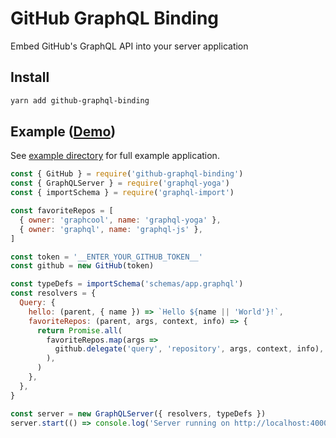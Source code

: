 # GitHub GraphQL Binding

Embed GitHub's GraphQL API into your server application

## Install

```sh
yarn add github-graphql-binding
```

## Example ([Demo](https://github-graphql-binding.now.sh/))

See [example directory](example) for full example application.

```js
const { GitHub } = require('github-graphql-binding')
const { GraphQLServer } = require('graphql-yoga')
const { importSchema } = require('graphql-import')

const favoriteRepos = [
  { owner: 'graphcool', name: 'graphql-yoga' },
  { owner: 'graphql', name: 'graphql-js' },
]

const token = '__ENTER_YOUR_GITHUB_TOKEN__'
const github = new GitHub(token)

const typeDefs = importSchema('schemas/app.graphql')
const resolvers = {
  Query: {
    hello: (parent, { name }) => `Hello ${name || 'World'}!`,
    favoriteRepos: (parent, args, context, info) => {
      return Promise.all(
        favoriteRepos.map(args =>
          github.delegate('query', 'repository', args, context, info),
        ),
      )
    },
  },
}

const server = new GraphQLServer({ resolvers, typeDefs })
server.start(() => console.log('Server running on http://localhost:4000'))
```
